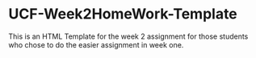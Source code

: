 # UCF-Week2HomeWork-Template
This is an HTML Template for the week 2 assignment for those students who chose to do the easier assignment in week one.
